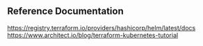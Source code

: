 ## Reference Documentation
https://registry.terraform.io/providers/hashicorp/helm/latest/docs
https://www.architect.io/blog/terraform-kubernetes-tutorial
